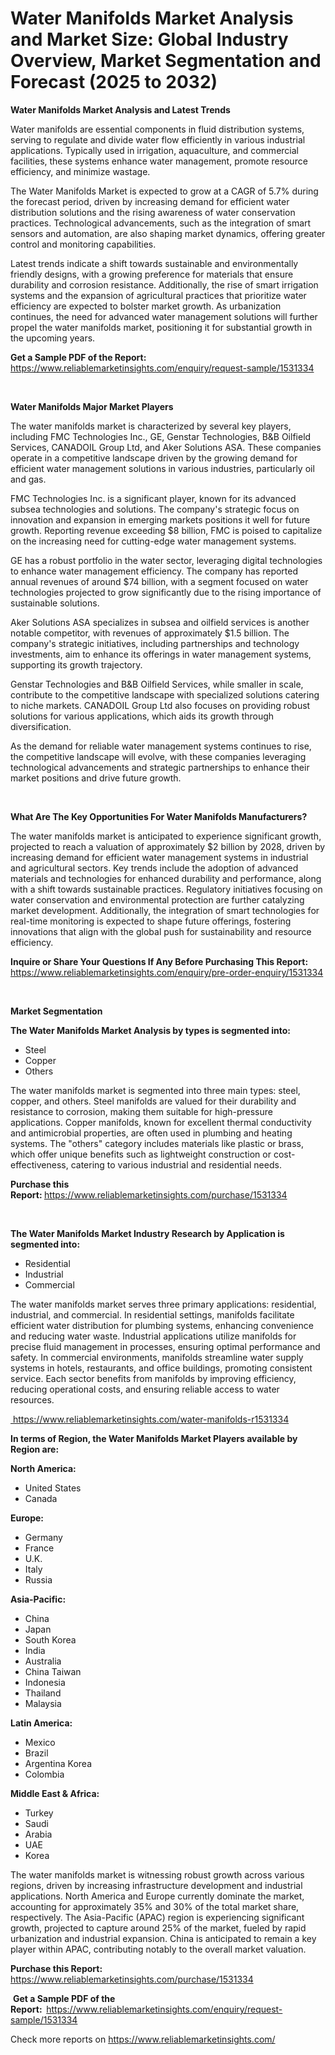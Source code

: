 <p><h1>Water Manifolds Market Analysis and Market Size: Global Industry Overview, Market Segmentation and Forecast (2025 to 2032)</h1></p><p><strong>Water Manifolds Market Analysis and Latest Trends</strong></p>
<p><p>Water manifolds are essential components in fluid distribution systems, serving to regulate and divide water flow efficiently in various industrial applications. Typically used in irrigation, aquaculture, and commercial facilities, these systems enhance water management, promote resource efficiency, and minimize wastage.</p><p>The Water Manifolds Market is expected to grow at a CAGR of 5.7% during the forecast period, driven by increasing demand for efficient water distribution solutions and the rising awareness of water conservation practices. Technological advancements, such as the integration of smart sensors and automation, are also shaping market dynamics, offering greater control and monitoring capabilities.</p><p>Latest trends indicate a shift towards sustainable and environmentally friendly designs, with a growing preference for materials that ensure durability and corrosion resistance. Additionally, the rise of smart irrigation systems and the expansion of agricultural practices that prioritize water efficiency are expected to bolster market growth. As urbanization continues, the need for advanced water management solutions will further propel the water manifolds market, positioning it for substantial growth in the upcoming years.</p></p>
<p><strong>Get a Sample PDF of the Report:&nbsp;</strong> <a href="https://www.reliablemarketinsights.com/enquiry/request-sample/1531334?utm_campaign=3062&utm_medium=2&utm_source=Github&utm_content=ia&utm_term=09042025&utm_id=water-manifolds">https://www.reliablemarketinsights.com/enquiry/request-sample/1531334</a></p>
<p>&nbsp;</p>
<p><strong>Water Manifolds Major Market Players</strong></p>
<p><p>The water manifolds market is characterized by several key players, including FMC Technologies Inc., GE, Genstar Technologies, B&B Oilfield Services, CANADOIL Group Ltd, and Aker Solutions ASA. These companies operate in a competitive landscape driven by the growing demand for efficient water management solutions in various industries, particularly oil and gas.</p><p>FMC Technologies Inc. is a significant player, known for its advanced subsea technologies and solutions. The company's strategic focus on innovation and expansion in emerging markets positions it well for future growth. Reporting revenue exceeding $8 billion, FMC is poised to capitalize on the increasing need for cutting-edge water management systems.</p><p>GE has a robust portfolio in the water sector, leveraging digital technologies to enhance water management efficiency. The company has reported annual revenues of around $74 billion, with a segment focused on water technologies projected to grow significantly due to the rising importance of sustainable solutions.</p><p>Aker Solutions ASA specializes in subsea and oilfield services is another notable competitor, with revenues of approximately $1.5 billion. The company's strategic initiatives, including partnerships and technology investments, aim to enhance its offerings in water management systems, supporting its growth trajectory.</p><p>Genstar Technologies and B&B Oilfield Services, while smaller in scale, contribute to the competitive landscape with specialized solutions catering to niche markets. CANADOIL Group Ltd also focuses on providing robust solutions for various applications, which aids its growth through diversification.</p><p>As the demand for reliable water management systems continues to rise, the competitive landscape will evolve, with these companies leveraging technological advancements and strategic partnerships to enhance their market positions and drive future growth.</p></p>
<p>&nbsp;</p>
<p><strong>What Are The Key Opportunities For Water Manifolds Manufacturers?</strong></p>
<p><p>The water manifolds market is anticipated to experience significant growth, projected to reach a valuation of approximately $2 billion by 2028, driven by increasing demand for efficient water management systems in industrial and agricultural sectors. Key trends include the adoption of advanced materials and technologies for enhanced durability and performance, along with a shift towards sustainable practices. Regulatory initiatives focusing on water conservation and environmental protection are further catalyzing market development. Additionally, the integration of smart technologies for real-time monitoring is expected to shape future offerings, fostering innovations that align with the global push for sustainability and resource efficiency.</p></p>
<p><strong>Inquire or Share Your Questions If Any Before Purchasing This Report:</strong> <a href="https://www.reliablemarketinsights.com/enquiry/pre-order-enquiry/1531334?utm_campaign=3062&utm_medium=2&utm_source=Github&utm_content=ia&utm_term=09042025&utm_id=water-manifolds">https://www.reliablemarketinsights.com/enquiry/pre-order-enquiry/1531334</a></p>
<p>&nbsp;</p>
<p><strong>Market Segmentation</strong></p>
<p><strong>The Water Manifolds Market Analysis by types is segmented into:</strong></p>
<p><ul><li>Steel</li><li>Copper</li><li>Others</li></ul></p>
<p><p>The water manifolds market is segmented into three main types: steel, copper, and others. Steel manifolds are valued for their durability and resistance to corrosion, making them suitable for high-pressure applications. Copper manifolds, known for excellent thermal conductivity and antimicrobial properties, are often used in plumbing and heating systems. The "others" category includes materials like plastic or brass, which offer unique benefits such as lightweight construction or cost-effectiveness, catering to various industrial and residential needs.</p></p>
<p><strong>Purchase this Report:&nbsp;</strong><a href="https://www.reliablemarketinsights.com/purchase/1531334?utm_campaign=3062&utm_medium=2&utm_source=Github&utm_content=ia&utm_term=09042025&utm_id=water-manifolds">https://www.reliablemarketinsights.com/purchase/1531334</a></p>
<p>&nbsp;</p>
<p><strong>The Water Manifolds Market Industry Research by Application is segmented into:</strong></p>
<p><ul><li>Residential</li><li>Industrial</li><li>Commercial</li></ul></p>
<p><p>The water manifolds market serves three primary applications: residential, industrial, and commercial. In residential settings, manifolds facilitate efficient water distribution for plumbing systems, enhancing convenience and reducing water waste. Industrial applications utilize manifolds for precise fluid management in processes, ensuring optimal performance and safety. In commercial environments, manifolds streamline water supply systems in hotels, restaurants, and office buildings, promoting consistent service. Each sector benefits from manifolds by improving efficiency, reducing operational costs, and ensuring reliable access to water resources.</p></p>
<p><a href="https://www.reliablemarketinsights.com/water-manifolds-r1531334?utm_campaign=3062&utm_medium=2&utm_source=Github&utm_content=ia&utm_term=09042025&utm_id=water-manifolds">&nbsp;https://www.reliablemarketinsights.com/water-manifolds-r1531334</a></p>
<p><strong>In terms of Region, the Water Manifolds Market Players available by Region are:</strong></p>
<p>
    <p> <strong> North America: </strong>
        <ul>
            <li>United States</li>
            <li>Canada</li>
        </ul>
        </p> 
    <p> <strong> Europe: </strong>
        <ul>
            <li>Germany</li>
            <li>France</li>
            <li>U.K.</li>
            <li>Italy</li>
            <li>Russia</li>
        </ul>
        </p> 
    <p> <strong> Asia-Pacific: </strong>
        <ul>
            <li>China</li>
            <li>Japan</li>
            <li>South Korea</li>
            <li>India</li>
            <li>Australia</li>
            <li>China Taiwan</li>
            <li>Indonesia</li>
            <li>Thailand</li>
            <li>Malaysia</li>
        </ul>
        </p> 
    <p> <strong> Latin America: </strong>
        <ul>
            <li>Mexico</li>
            <li>Brazil</li>
            <li>Argentina Korea</li>
            <li>Colombia</li>
        </ul>
        </p> 
    <p> <strong> Middle East & Africa: </strong>
        <ul>
            <li>Turkey</li>
            <li>Saudi</li>
            <li>Arabia</li>
            <li>UAE</li>
            <li>Korea</li>
        </ul>
    </p>
    </p>
<p><p>The water manifolds market is witnessing robust growth across various regions, driven by increasing infrastructure development and industrial applications. North America and Europe currently dominate the market, accounting for approximately 35% and 30% of the total market share, respectively. The Asia-Pacific (APAC) region is experiencing significant growth, projected to capture around 25% of the market, fueled by rapid urbanization and industrial expansion. China is anticipated to remain a key player within APAC, contributing notably to the overall market valuation.</p></p>
<p><strong>Purchase this Report: </strong><a href="https://www.reliablemarketinsights.com/purchase/1531334?utm_campaign=3062&utm_medium=2&utm_source=Github&utm_content=ia&utm_term=09042025&utm_id=water-manifolds">https://www.reliablemarketinsights.com/purchase/1531334</a></p>
<p>&nbsp;<strong>Get a Sample PDF of the Report:&nbsp;&nbsp;</strong><a href="https://www.reliablemarketinsights.com/enquiry/request-sample/1531334?utm_campaign=3062&utm_medium=2&utm_source=Github&utm_content=ia&utm_term=09042025&utm_id=water-manifolds">https://www.reliablemarketinsights.com/enquiry/request-sample/1531334</a></p>
<p><strong></strong></p>
<p>Check more reports on <a href="https://www.reliablemarketinsights.com/?utm_campaign=3062&utm_medium=2&utm_source=Github&utm_content=ia&utm_term=09042025&utm_id=water-manifolds">https://www.reliablemarketinsights.com/</a></p>